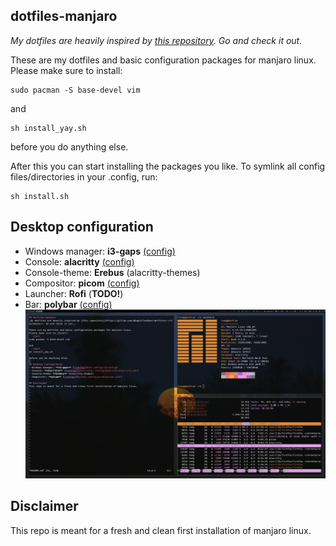## dotfiles-manjaro
_My dotfiles are heavily inspired by [this repository](https://gitlab.com/aDogCalledSpot/dotfiles/-/tree/master). Go and check it out._

These are my dotfiles and basic configuration packages for manjaro linux.
Please make sure to install: 
```shell
sudo pacman -S base-devel vim
```
and
```shell
sh install_yay.sh
```
before you do anything else.

After this you can start installing the packages you like.
To symlink all config files/directories in your .config, run:
```shell
sh install.sh
```

## Desktop configuration
* Windows manager: **i3-gaps** [(config)](i3/.config/i3/config)
* Console: **alacritty** [(config)](alacritty/.config/alacritty/alacritty.yml)
* Console-theme: **Erebus** (alacritty-themes)
* Compositor: **picom** [(config)](picom/.config/picom/picom.conf)
* Launcher: **Rofi** (**TODO!**)
* Bar: **polybar** [(config)](polybar/.config/polybar)
![screenshot](screenshots/1.jpg)

## Disclaimer
This repo is meant for a fresh and clean first installation of manjaro linux.
